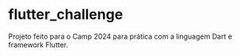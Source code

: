 # flutter_challenge

Projeto feito para o Camp 2024 para prática com a linguagem Dart e framework Flutter.

